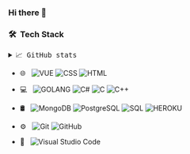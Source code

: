 ### Hi there 👋



### 🛠 &nbsp;Tech Stack

</details>

<details>
    <summary> <samp>📈 GitHub stats</samp></summary>
<br/>
![Adem's GitHub stats](https://github-readme-stats.vercel.app/api?username=fleimkeipa&theme=dark&show_icons=true)

</details>


- 🌐 &nbsp;
  ![VUE](https://img.shields.io/badge/Vue.js-333333?style=flat&logo=vue.js&logoColor=4FC08D)
  ![CSS](https://img.shields.io/badge/-CSS-333333?style=flat&logo=CSS3&logoColor=1572B6)
  ![HTML](https://img.shields.io/badge/-HTML-333333?style=flat&logo=HTML5)
  
- 💻 &nbsp;
  ![GOLANG](https://img.shields.io/badge/Go-333333?style=flat&logo=go&logoColor=white)
  ![C#](https://img.shields.io/badge/C%23-333333?style=flat&logo=c-sharp&logoColor=white)
  ![C](https://img.shields.io/badge/C-333333?style=flat&logo=c&logoColor=white)
  ![C++](https://img.shields.io/badge/C%2B%2B-333333?style=flat&logo=c%2B%2B&logoColor=white)

- 🛢 &nbsp;
  ![MongoDB](https://img.shields.io/badge/-MongoDB-333333?style=flat&logo=mongodb)
  ![PostgreSQL](https://img.shields.io/badge/PostgreSQL-333333?style=flat&logo=postgresql&logoColor=white)
  ![SQL](https://img.shields.io/badge/-SQL-333333?style=flat&logo=MySQL)
  ![HEROKU](https://img.shields.io/badge/Heroku-333333?style=flat&logo=heroku&logoColor=white)
- ⚙️ &nbsp;
  ![Git](https://img.shields.io/badge/-Git-333333?style=flat&logo=git)
  ![GitHub](https://img.shields.io/badge/-GitHub-333333?style=flat&logo=github)
- 🔧 &nbsp;
  ![Visual Studio Code](https://img.shields.io/badge/-Visual%20Studio%20Code-333333?style=flat&logo=visual-studio-code&logoColor=007ACC)


<!--
**adem522/adem522** is a ✨ _special_ ✨ repository because its `README.md` (this file) appears on your GitHub profile.

Here are some ideas to get you started:

- 🔭 I’m currently working on ...
- 🌱 I’m currently learning ...
- 👯 I’m looking to collaborate on ...
- 🤔 I’m looking for help with ...
- 💬 Ask me about ...
- 📫 How to reach me: ...
- 😄 Pronouns: ...
- ⚡ Fun fact: ...
-->
